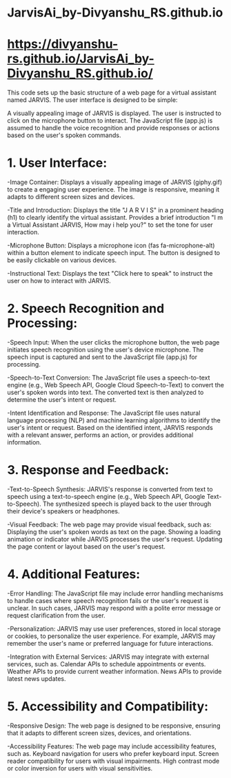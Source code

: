 # JarvisAi_by-Divyanshu_RS.github.io
# <https://divyanshu-rs.github.io/JarvisAi_by-Divyanshu_RS.github.io/>
This code sets up the basic structure of a web page for a virtual assistant named JARVIS. The user interface is designed to be simple:

A visually appealing image of JARVIS is displayed.
The user is instructed to click on the microphone button to interact.
The JavaScript file (app.js) is assumed to handle the voice recognition and provide responses or actions based on the user's spoken commands.


# 1. User Interface:

-Image Container:
Displays a visually appealing image of JARVIS (giphy.gif) to create a engaging user experience.
The image is responsive, meaning it adapts to different screen sizes and devices.

-Title and Introduction:
Displays the title "J A R V I S" in a prominent heading (h1) to clearly identify the virtual assistant.
Provides a brief introduction "I m a Virtual Assistant JARVIS, How may i help you?" to set the tone for user interaction.

-Microphone Button:
Displays a microphone icon (fas fa-microphone-alt) within a button element to indicate speech input.
The button is designed to be easily clickable on various devices.

-Instructional Text:
Displays the text "Click here to speak" to instruct the user on how to interact with JARVIS.

# 2. Speech Recognition and Processing:

-Speech Input:
When the user clicks the microphone button, the web page initiates speech recognition using the user's device microphone.
The speech input is captured and sent to the JavaScript file (app.js) for processing.

-Speech-to-Text Conversion:
The JavaScript file uses a speech-to-text engine (e.g., Web Speech API, Google Cloud Speech-to-Text) to convert the user's spoken words into text.
The converted text is then analyzed to determine the user's intent or request.

-Intent Identification and Response:
The JavaScript file uses natural language processing (NLP) and machine learning algorithms to identify the user's intent or request.
Based on the identified intent, JARVIS responds with a relevant answer, performs an action, or provides additional information.

# 3. Response and Feedback:

-Text-to-Speech Synthesis:
JARVIS's response is converted from text to speech using a text-to-speech engine (e.g., Web Speech API, Google Text-to-Speech).
The synthesized speech is played back to the user through their device's speakers or headphones.

-Visual Feedback:
The web page may provide visual feedback, such as:
Displaying the user's spoken words as text on the page.
Showing a loading animation or indicator while JARVIS processes the user's request.
Updating the page content or layout based on the user's request.

# 4. Additional Features:

-Error Handling:
The JavaScript file may include error handling mechanisms to handle cases where speech recognition fails or the user's request is unclear.
In such cases, JARVIS may respond with a polite error message or request clarification from the user.

-Personalization:
JARVIS may use user preferences, stored in local storage or cookies, to personalize the user experience.
For example, JARVIS may remember the user's name or preferred language for future interactions.

-Integration with External Services:
JARVIS may integrate with external services, such as.
Calendar APIs to schedule appointments or events.
Weather APIs to provide current weather information.
News APIs to provide latest news updates.

# 5. Accessibility and Compatibility:

-Responsive Design:
The web page is designed to be responsive, ensuring that it adapts to different screen sizes, devices, and orientations.

-Accessibility Features:
The web page may include accessibility features, such as.
Keyboard navigation for users who prefer keyboard input.
Screen reader compatibility for users with visual impairments.
High contrast mode or color inversion for users with visual sensitivities.
